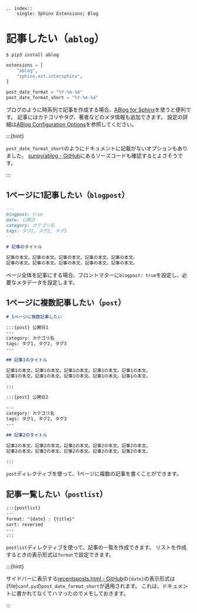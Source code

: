 ```{eval-rst}
.. index::
    single: Sphinx Extensions; Blog
```

# 記事したい（``ablog``）

```console
$ pip3 install ablog
```

```python
extensions = [
    "ablog",
    "sphinx.ext.intersphinx",
]

post_date_format = "%Y-%m-%d"
post_date_format_short = "%Y-%m-%d"
```

ブログのように時系列で記事を作成する場合、[ABlog for Sphinx](https://ablog.readthedocs.io/en/stable/index.html)を使うと便利です。
記事にはカテゴリやタグ、著者などのメタ情報も追加できます。
設定の詳細は[ABlog Configuration Options](https://ablog.readthedocs.io/en/stable/manual/ablog-configuration-options.html)を参照してください。

:::{hint}

``post_date_format_short``のようにドキュメントに記載がないオプションもありました。
[sunpy/ablog - GitHub](https://github.com/sunpy/ablog)にあるソースコードも確認するとよさそうです。

:::

## 1ページに1記事したい（``blogpost``）

```md
---
blogpost: true
date: 公開日
category: カテゴリ名
tags: タグ1, タグ2, タグ3
---

# 記事のタイトル

記事の本文。記事の本文。記事の本文。記事の本文。記事の本文。
記事の本文。記事の本文。記事の本文。記事の本文。記事の本文。

```

ページ全体を記事にする場合、フロントマターに``blogpost: true``を設定し、必要なメタデータを設定します。

## 1ページに複数記事したい（``post``）

```md
# 1ページに複数記事したい

:::{post} 公開日1
---
category: カテゴリ名
tags: タグ1, タグ2, タグ3
---

## 記事1のタイトル

記事1の本文。記事1の本文。記事1の本文。記事1の本文。記事1の本文。
記事1の本文。記事1の本文。記事1の本文。記事1の本文。記事1の本文。

:::

:::{post} 公開日2

---
category: カテゴリ名
tags: タグ1, タグ2, タグ3
---

## 記事2のタイトル

記事2の本文。記事2の本文。記事2の本文。記事2の本文。記事2の本文。
記事2の本文。記事2の本文。記事2の本文。記事2の本文。記事2の本文。

:::

```

``post``ディレクティブを使って、1ページに複数の記事を書くことができます。

## 記事一覧したい（``postlist``）

```md
:::{postlist}
---
format: "{date} : {title}"
sort: reversed
---
:::

```

``postlist``ディレクティブを使って、記事の一覧を作成できます。
リストを作成するときの表示形式は``format``で設定できます。

:::{hint}

サイドバーに表示する[recentsposts.html - GitHub](https://github.com/sunpy/ablog/blob/main/src/ablog/templates/ablog/recentposts.html)の``{date}``の表示形式は{file}``conf.py``の``post_date_format_short``が適用されます。
これは、ドキュメントに書かれてなくてハマったのでメモしておきます。

:::
